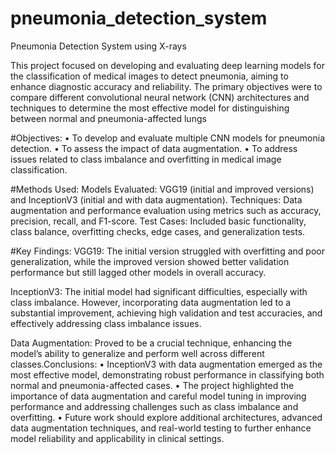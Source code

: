 # pneumonia_detection_system
Pneumonia Detection System using X-rays 

This project focused on developing and evaluating deep learning models for the
classification of medical images to detect pneumonia, aiming to enhance diagnostic
accuracy and reliability. The primary objectives were to compare different
convolutional neural network (CNN) architectures and techniques to determine the
most effective model for distinguishing between normal and pneumonia-affected
lungs

#Objectives:
• To develop and evaluate multiple CNN models for pneumonia detection.
• To assess the impact of data augmentation.
• To address issues related to class imbalance and overfitting in medical image
classification.

#Methods Used:
Models Evaluated: VGG19 (initial and improved versions) and InceptionV3
(initial and with data augmentation).
Techniques: Data augmentation and performance evaluation using metrics such as
accuracy, precision, recall, and F1-score.
Test Cases: Included basic functionality, class balance, overfitting checks, edge
cases, and generalization tests.

#Key Findings:
VGG19: The initial version struggled with overfitting and poor generalization,
while the improved version showed better validation performance but still lagged
other models in overall accuracy.

InceptionV3: The initial model had significant difficulties, especially with class
imbalance. However, incorporating data augmentation led to a substantial
improvement, achieving high validation and test accuracies, and effectively
addressing class imbalance issues.

Data Augmentation: Proved to be a crucial technique, enhancing the model’s
ability to generalize and perform well across different classes.Conclusions:
• InceptionV3 with data augmentation emerged as the most effective model,
demonstrating robust performance in classifying both normal and
pneumonia-affected cases.
• The project highlighted the importance of data augmentation and careful
model tuning in improving performance and addressing challenges such as
class imbalance and overfitting.
• Future work should explore additional architectures, advanced data
augmentation techniques, and real-world testing to further enhance model
reliability and applicability in clinical settings.
